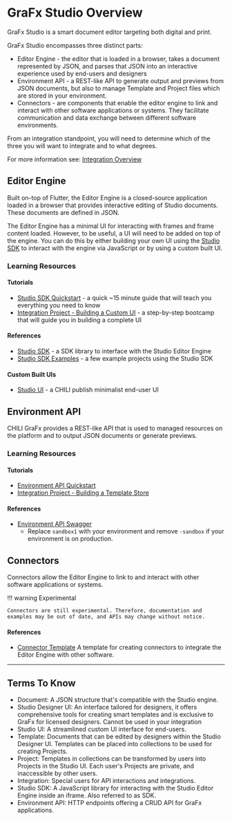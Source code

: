 # GraFx Studio Overview

GraFx Studio is a smart document editor targeting both digital and print.

GraFx Studio encompasses three distinct parts:

- Editor Engine - the editor that is loaded in a browser, takes a document represented by JSON, and parses that JSON into an interactive experience used by end-users and designers
- Environment API - a REST-like API to generate output and previews from JSON documents, but also to manage Template and Project files which are stored in your environment.
- Connectors - are components that enable the editor engine to link and interact with other software applications or systems. They facilitate communication and data exchange between different software environments.

From an integration standpoint, you will need to determine which of the three you will want to integrate and to what degrees.

For more information see: [Integration Overview](/GraFx-Developers/grafx-studio/integration-overview/01-overview/)

## Editor Engine

Built on-top of Flutter, the Editor Engine is a closed-source application loaded in a browser that provides interactive editing of Studio documents. These documents are defined in JSON.

The Editor Engine has a minimal UI for interacting with frames and frame content loaded. However, to be useful, a UI will need to be added on top of the engine. You can do this by either building your own UI using the [Studio SDK](https://github.com/chili-publish/studio-sdk) to interact with the engine via JavaScript or by using a custom built UI.

### Learning Resources

#### Tutorials

- [Studio SDK Quickstart](/GraFx-Developers/grafx-studio/editor-engine/studio-sdk-quickstart/01-overview/) - a quick ~15 minute guide that will teach you everything you need to know
- [Integration Project - Building a Custom UI](/GraFx-Developers/grafx-studio/workshop-building-a-template-store/00-workshop-overview/) - a step-by-step bootcamp that will guide you in building a complete UI


#### References

- [Studio SDK](https://github.com/chili-publish/studio-sdk) - a SDK library to interface with the Studio Editor Engine
- [Studio SDK Examples](https://github.com/chili-publish/studio-sdk/tree/main/examples/sdk) - a few example projects using the Studio SDK

#### Custom Built UIs

- [Studio UI](https://github.com/chili-publish/studio-ui) - a CHILI publish minimalist end-user UI


## Environment API

CHILI GraFx provides a REST-like API that is used to managed resources on the platform and to output JSON documents or generate previews.

### Learning Resources

#### Tutorials

- [Environment API Quickstart](/GraFx-Developers/environment-api/01-overview/)
- [Integration Project - Building a Template Store](/GraFx-Developers/grafx-studio/workshop-building-a-template-store/00-workshop-overview/)

#### References

- [Environment API Swagger](https://sandbox1.chili-publish-sandbox.online/grafx/swagger/index.html)
    - Replace `sandbox1` with your environment and remove `-sandbox` if your environment is on production.

## Connectors

Connectors allow the Editor Engine to link to and interact with other software applications or systems.

!!! warning Experimental

    Connectors are still experimental. Therefore, documentation and examples may be out of date, and APIs may change without notice.

#### References

- [Connector Template](https://github.com/chili-publish/grafx-connector-template) A template for creating connectors to integrate the Editor Engine with other software.

----

## Terms To Know

- Document: A JSON structure that's compatible with the Studio engine.
- Studio Designer UI: An interface tailored for designers, it offers comprehensive tools for creating smart templates and is exclusive to GraFx for licensed designers. Cannot be used in your integration
- Studio UI: A streamlined custom UI interface for end-users.
- Template: Documents that can be edited by designers within the Studio Designer UI. Templates can be placed into collections to be used for creating Projects.
- Project: Templates in collections can be transformed by users into Projects in the Studio UI. Each user's Projects are private, and inaccessible by other users.
- Integration: Special users for API interactions and integrations.
- Studio SDK: A JavaScript library for interacting with the Studio Editor Engine inside an iframe. Also referred to as SDK.
- Environment API: HTTP endpoints offering a CRUD API for GraFx applications.
